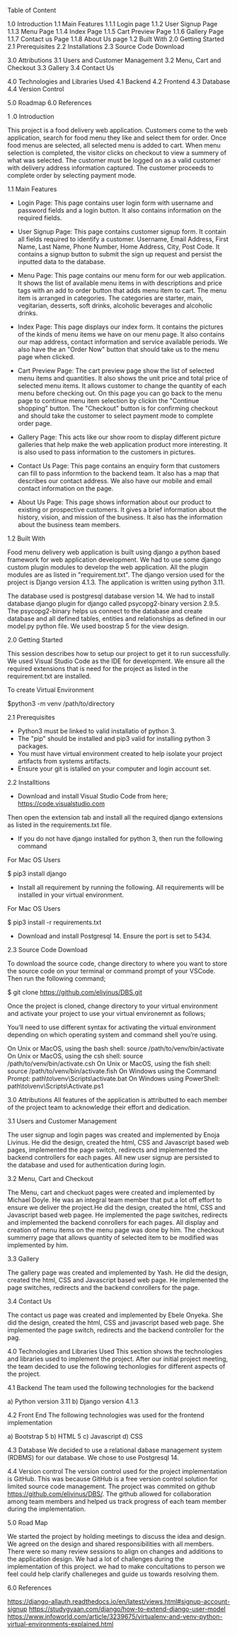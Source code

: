 Table of Content

1.0 Introduction
    1.1 Main Features
        1.1.1 Login page
        1.1.2 User Signup Page
        1.1.3 Menu Page
        1.1.4 Index Page
        1.1.5 Cart Preview Page
        1.1.6 Gallery Page
        1.1.7 Contact us Page
        1.1.8 About Us page
    1.2 Built With
2.0 Getting Started
    2.1 Prerequisites
    2.2 Installations
    2.3 Source Code Download

3.0 Attributions
    3.1 Users and Customer Management
    3.2 Menu, Cart and Checkout 
    3.3 Gallery 
    3.4 Contact Us

4.0 Technologies and Libraries Used
    4.1 Backend
    4.2 Frontend
    4.3 Database
    4.4 Version Control
    
5.0 Roadmap
6.0 References


1 .0 Introduction

This project is a food delivery web application. Customers come to the web application, search for food menu they like and select them for order. Once food menus are selected, all selected menu is added to cart. When menu selection is completed, the visitor clicks on checkout to view a summery of what was selected. The customer must be logged on as a valid customer with delivery address information captured. The customer proceeds to complete order by selecting payment mode.

1.1 Main Features

- Login Page: 
This page contains user login form with username and password fields and a login button. It also contains information on the required fields.

- User Signup Page:
 This page contains customer signup form. It contain all fields required to identify a customer. Username, Email Address, First Name, Last Name, Phone Number, Home Address, City, Post Code. It contains a signup button to submit the sign up request and persist the inputted data to the database.

- Menu Page: 
This page contains our menu form for our web application. It shows the list of available menu items in with descriptions and price tags with an add to order button that adds menu item to cart. The menu item is arranged in categories. The categories are starter, main, vegitarian, desserts, soft drinks, alcoholic beverages and alcoholic drinks.

- Index Page:
This page displays our index form. It contains the pictures of the kinds of menu items we have on our menu page. It also contains our map address, contact information and service available periods. We also have the an "Order Now" button that should take us to the menu page when clicked.

- Cart Preview Page:
The cart preview page show the list of selected menu items and quantities. It also shows the unit price and total price of selected menu items. It allows customer to change the quantity of each menu before checking out. On this page you can go back to the menu page to continue menu item selection by clickin the "Continue shopping" button. The "Checkout" button is for confirming checkout and should take the customer to select payment mode to complete order page. 

- Gallery Page:
This acts like our show room to display different picture galleries that help make the web application product more interesting. It is also used to pass information to the customers in pictures.

- Contact Us Page:
This page contains an enquiry form that customers can fill to pass informtion to the backend team. It also has a map that describes our contact address. We also have our mobile and email contact information on the page.

- About Us Page:
This page shows information about our product to existing or prospective customers. It gives a brief information about the history, vision, and mission of the business. It also has the information about the business team members.


1.2 Built With

Food menu delivery web application is built using django a python based framework for web application development. We had to use some django custom plugin modules to develop the web application. All the plugin modules are as listed in "requirement.txt". The django version used for the project is Django version 4.1.3. The application is written using python 3.11.

The database used is postgresql database version 14. We had to install database django plugin for django called psycopg2-binary version 2.9.5. The psycopg2-binary helps us connect to the database and create database and all defined tables, entities and relationships as defined in our model.py python file. We used boostrap 5 for the view design.


2.0 Getting Started

This session describes how to setup our project to get it to run successfully. We used Visual Studio Code as the IDE for development. We ensure all the required extensions that is need for the project as listed in the requirement.txt are installed.

To create Virtual Environment

$python3 -m venv /path/to/directory

2.1 Prerequisites

- Python3 must be linked to valid installatio of python 3. 
- The "pip" should be installed and pip3 valid for installing python 3 packages.
- You must have virtual environment created to help isolate your project artifacts from systems artifacts. 
- Ensure your git is istalled on your computer and login account set.

2.2 Installtions

- Download and install Visual Studio Code from here; https://code.visualstudio.com

Then open the extension tab and install all the required django extensions as listed in the requirements.txt file.

- If you do not have django installed for python 3, then run the following command

For Mac OS Users

$ pip3 install django

- Install all requirement by running the following. All requirements will be installed in your virtual environment.

For Mac OS Users

$ pip3 install -r requirements.txt

- Download and install Postgresql 14. Ensure the port is set to 5434.

2.3 Source Code Download

To download the source code, change directory to where you want to store the source code on your terminal or command prompt of your VSCode. Then run the following command;

$ git clone https://github.com/elivinus/DBS.git

Once the project is cloned, change directory to your virtual environment and activate your project to use your virtual environemnt as follows;

You’ll need to use different syntax for activating the virtual environment depending on which operating system and command shell you’re using.

On Unix or MacOS, using the bash shell: source /path/to/venv/bin/activate
On Unix or MacOS, using the csh shell: source /path/to/venv/bin/activate.csh
On Unix or MacOS, using the fish shell: source /path/to/venv/bin/activate.fish
On Windows using the Command Prompt: path\to\venv\Scripts\activate.bat
On Windows using PowerShell: path\to\venv\Scripts\Activate.ps1

3.0 Attributions
All features of the application is attributted to each member of the project team to acknowledge their effort and dedication.

3.1 Users and Customer Management

The user signup and login pages was created and implemented by Enoja Livinus. He did the design, created the html, CSS and Javascript based web pages, implemented the page switch, redirects and implemented the backend controllers for each pages. All new user signup are persisted to the database and used for authentication during login. 

3.2 Menu, Cart and Checkout 

The Menu, cart and checkuot pages were created and implemented by Michael Doyle. He was an integral team member that put a lot off effort to ensure we deliver the project.He did the design, created the html, CSS and Javascript based web pagee. He implemented the page switches, redirects and implemented the backend conrollers for each pages. All display and creation of menu items on the menu page was done by him. The checkout summerry page that allows quantity of selected item to be modified was implemented by him.

3.3 Gallery 

The gallery page was created and implemented by Yash. He did the design, created the html, CSS and Javascript based web page. He implemented the page switches, redirects and the backend conrollers for the page.

3.4 Contact Us

The contact us page was created and implemented by Ebele Onyeka. She did the design, created the html, CSS and javascript based web page. She implemented the page switch, redirects and the backend controller for the pag.

4.0 Technologies and Libraries Used
This section shows the technologies and libraries used to implement the project. After our initial project meeting, the team decided to use the following techonlogies for different aspects of the project.

4.1 Backend
The team used the following technologies for the backend

a) Python version 3.11
b) Django version 4.1.3

4.2 Front End
The following technologies was used for the frontend implementation

a) Bootstrap 5
b) HTML 5
c) Javascript
d) CSS

4.3 Database
We decided to use a relational dabase management system (RDBMS) for our database. We chose to use Postgresql 14.

4.4 Version control 
The version control used for the project implementation is GitHub. This was because GitHub is a free version control solution for limited source code management. The project was commited on github https://github.com/elivinus/DBS/. The github allowed for collaboration among team members and helped us track progress of each team member during the implementation.

5.0 Road Map

We started the project by holding meetings to discuss the idea and design. We agreed on the design and shared responsibilities with all members. There were so many review sessions to align on changes and additions to the application design. We had a lot of challenges during the implementation of this project. we had to make concultations to person we feel could help clarify challeneges and guide us towards resolving them. 

6.0 References

https://django-allauth.readthedocs.io/en/latest/views.html#signup-account-signup
https://studygyaan.com/django/how-to-extend-django-user-model
https://www.infoworld.com/article/3239675/virtualenv-and-venv-python-virtual-environments-explained.html
